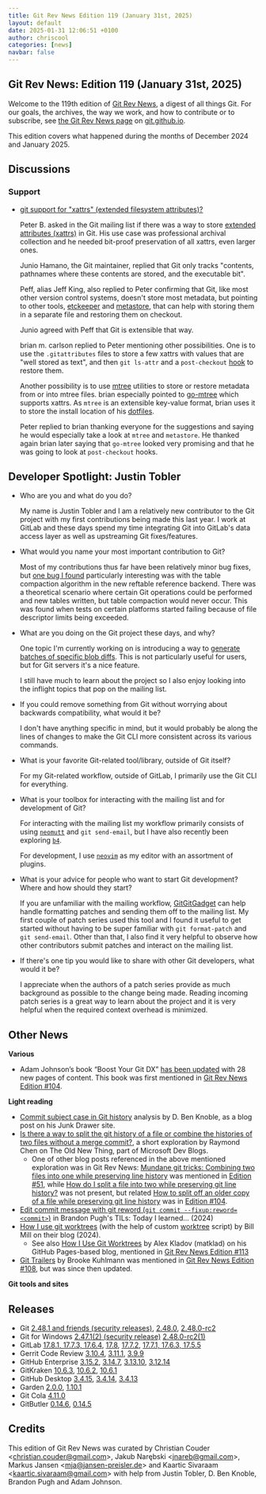 ```yaml
---
title: Git Rev News Edition 119 (January 31st, 2025)
layout: default
date: 2025-01-31 12:06:51 +0100
author: chriscool
categories: [news]
navbar: false
---
```


## Git Rev News: Edition 119 (January 31st, 2025)

Welcome to the 119th edition of [Git Rev News](https://git.github.io/rev_news/rev_news/),
a digest of all things Git. For our goals, the archives, the way we work, and how to contribute or to
subscribe, see [the Git Rev News page](https://git.github.io/rev_news/rev_news/) on [git.github.io](http://git.github.io).

This edition covers what happened during the months of December 2024 and January 2025.

## Discussions

<!---
### General
-->

<!---
### Reviews
-->


### Support

+ [git support for "xattrs" (extended filesystem attributes)?](https://lore.kernel.org/git/5b4c09a9-64bb-e672-e604-120563fc1ad6@das-werkstatt.com/)

  Peter B. asked in the Git mailing list if there was a way to store
  [extended attributes (xattrs)](https://en.wikipedia.org/wiki/Extended_file_attributes)
  in Git. His use case was professional archival collection and he
  needed bit-proof preservation of all xattrs, even larger ones.

  Junio Hamano, the Git maintainer, replied that Git only tracks
  "contents, pathnames where these contents are stored, and the
  executable bit".

  Peff, alias Jeff King, also replied to Peter confirming that Git,
  like most other version control systems, doesn't store most
  metadata, but pointing to other tools,
  [etckeeper](https://etckeeper.branchable.com/) and
  [metastore](https://github.com/przemoc/metastore), that can help
  with storing them in a separate file and restoring them on checkout.

  Junio agreed with Peff that Git is extensible that way.

  brian m. carlson replied to Peter mentioning other
  possibilities. One is to use the `.gitattributes` files to store a
  few xattrs with values that are "well stored as text", and then
  `git ls-attr` and a `post-checkout`
  [hook](https://git-scm.com/book/ms/v2/Customizing-Git-Git-Hooks)
  to restore them.

  Another possibility is to use
  [mtree](https://linux.die.net/man/8/mtree) utilities to store or
  restore metadata from or into mtree files. brian especially pointed
  to [go-mtree](https://github.com/vbatts/go-mtree) which supports
  xattrs. As `mtree` is an extensible key-value format, brian uses it
  to store the install location of his
  [dotfiles](https://en.wikipedia.org/wiki/Hidden_file_and_hidden_directory).

  Peter replied to brian thanking everyone for the suggestions and
  saying he would especially take a look at `mtree` and
  `metastore`. He thanked again brian later saying that `go-mtree`
  looked very promising and that he was going to look at
  `post-checkout` hooks.

## Developer Spotlight: Justin Tobler

* Who are you and what do you do?

  My name is Justin Tobler and I am a relatively new contributor to the
  Git project with my first contributions being made this last year. I
  work at GitLab and these days spend my time integrating Git into
  GitLab's data access layer as well as upstreaming Git fixes/features.

* What would you name your most important contribution to Git?

  Most of my contributions thus far have been relatively minor bug fixes,
  but [one bug I found](https://public-inbox.org/git/pull.1683.git.1709669025722.gitgitgadget@gmail.com/)
  particularly interesting was with the table compaction algorithm in the
  new reftable reference backend. There was a theoretical scenario where
  certain Git operations could be performed and new tables written, but
  table compaction would never occur. This was found when tests on certain
  platforms started failing because of file descriptor limits being exceeded.

* What are you doing on the Git project these days, and why?

  One topic I'm currently working on is introducing a way to
  [generate batches of specific blob diffs](https://public-inbox.org/git/20241213042312.2890841-1-jltobler@gmail.com/).
  This is not particularly useful for users, but for Git servers
  it's a nice feature.

  I still have much to learn about the project so I also enjoy looking
  into the inflight topics that pop on the mailing list.

* If you could remove something from Git without worrying about
  backwards compatibility, what would it be?

  I don't have anything specific in mind, but it would probably be along
  the lines of changes to make the Git CLI more consistent across its
  various commands.

* What is your favorite Git-related tool/library, outside of
  Git itself?

  For my Git-related workflow, outside of GitLab, I primarily use the Git
  CLI for everything.

* What is your toolbox for interacting with the mailing list and for
  development of Git?

  For interacting with the mailing list my workflow primarily consists of
  using [`neomutt`](https://neomutt.org/guide/gettingstarted.html)
  and `git send-email`, but I have also recently been
  exploring [`b4`](https://github.com/mricon/b4).

  For development, I use [`neovim`](https://neovim.io) as my editor with
  an assortment of plugins.

* What is your advice for people who want to start Git development?
  Where and how should they start?

  If you are unfamiliar with the mailing workflow, [GitGitGadget](https://gitgitgadget.github.io/)
  can help handle formatting patches and sending them off to the mailing
  list. My first couple of patch series used this tool and I found it
  useful to get started without having to be super familiar with
  `git format-patch` and `git send-email`. Other than that, I also
  find it very helpful to observe how other contributors submit
  patches and interact on the mailing list.

* If there's one tip you would like to share with other Git
  developers, what would it be?

  I appreciate when the authors of a patch series provide as much
  background as possible to the change being made. Reading incoming patch
  series is a great way to learn about the project and it is very helpful
  when the required context overhead is minimized.


## Other News

__Various__

* Adam Johnson’s book “Boost Your Git DX”
  [has been updated](https://adamj.eu/tech/2025/01/28/bygdx-second-update/)
  with 28 new pages of content. This book was first mentioned in
  [Git Rev News Edition #104](https://git.github.io/rev_news/2023/10/31/edition-104/).

__Light reading__

* [Commit subject case in Git history](https://benknoble.github.io/blog/2025/01/04/git-subject-case/)
  analysis by D. Ben Knoble, as a blog post on his Junk Drawer site.
* [Is there a way to split the git history of a file or combine the histories of two files without a merge commit?](https://devblogs.microsoft.com/oldnewthing/20241218-00/?p=110655),
  a short exploration by Raymond Chen on The Old New Thing, part of Microsoft Dev Blogs.
    * One of other blog posts referenced in the above mentioned exploration was in Git Rev News:
      [Mundane git tricks: Combining two files into one while preserving line history](https://devblogs.microsoft.com/oldnewthing/20190514-00/?p=102493)
      was mentioned in [Edition #51](https://git.github.io/rev_news/2019/05/22/edition-51/), while
      [How do I split a file into two while preserving git line history?](https://devblogs.microsoft.com/oldnewthing/20190916-00/?p=102892)
      was not present, but related
      [How to split off an older copy of a file while preserving git line history](https://devblogs.microsoft.com/oldnewthing/20230728-00/?p=108498)
      was in [Edition #104](https://git.github.io/rev_news/2023/10/31/edition-104/).
* [Edit commit message with git reword (`git commit --fixup:reword=<commit>`)](https://www.brandonpugh.com/til/git/edit-commit-message-with-reword/)
  in Brandon Pugh's TILs: Today I learned... (2024)
* [How I use git worktrees](https://notes.billmill.org/blog/2024/03/How_I_use_git_worktrees.html)
  (with the help of custom [worktree](https://github.com/llimllib/personal_code/blob/daab9eb1/homedir/.local/bin/worktree#L1) script)
  by Bill Mill on their blog (2024).
    * See also [How I Use Git Worktrees](https://matklad.github.io/2024/07/25/git-worktrees.html)
      by Alex Kladov (matklad) on his GitHub Pages-based blog,
      mentioned in [Git Rev News Edition #113](https://git.github.io/rev_news/2024/07/31/edition-113/)
* [Git Trailers](https://alchemists.io/articles/git_trailers) by Brooke Kuhlmann
  was mentioned in [Git Rev News Edition #108](https://git.github.io/rev_news/2024/02/29/edition-108/),
  but was since then updated.

<!---
__Easy watching__
-->

__Git tools and sites__


## Releases

+ Git [2.48.1 and friends (security releases)](https://public-inbox.org/git/xmqq5xmh46oc.fsf@gitster.g/),
[2.48.0](https://public-inbox.org/git/xmqqplku7cvm.fsf@gitster.g/),
[2.48.0-rc2](https://public-inbox.org/git/xmqqbjwjyalr.fsf@gitster.g/)
+ Git for Windows [2.47.1(2) (security release)](https://github.com/git-for-windows/git/releases/tag/v2.47.1.windows.2)
[2.48.0-rc2(1)](https://github.com/git-for-windows/git/releases/tag/v2.48.0-rc2.windows.1)
+ GitLab [17.8.1, 17.7.3, 17.6.4](https://about.gitlab.com/releases/2025/01/22/patch-release-gitlab-17-8-1-released/),
[17.8](https://about.gitlab.com/releases/2025/01/16/gitlab-17-8-released/),
[17.7.2](https://about.gitlab.com/releases/2025/01/15/gitlab-17-7-2-released/),
[17.7.1, 17.6.3, 17.5.5](https://about.gitlab.com/releases/2025/01/08/patch-release-gitlab-17-7-1-released/)
+ Gerrit Code Review [3.10.4](https://www.gerritcodereview.com/3.10.html#3104),
[3.11.1](https://www.gerritcodereview.com/3.11.html#3111),
[3.9.9](https://www.gerritcodereview.com/3.9.html#399)
+ GitHub Enterprise [3.15.2](https://help.github.com/enterprise-server@3.15/admin/release-notes#3.15.2),
[3.14.7](https://help.github.com/enterprise-server@3.14/admin/release-notes#3.14.7),
[3.13.10](https://help.github.com/enterprise-server@3.13/admin/release-notes#3.13.10),
[3.12.14](https://help.github.com/enterprise-server@3.12/admin/release-notes#3.12.14)
+ GitKraken [10.6.3](https://help.gitkraken.com/gitkraken-client/current/),
[10.6.2](https://help.gitkraken.com/gitkraken-client/current/),
[10.6.1](https://help.gitkraken.com/gitkraken-client/current/)
+ GitHub Desktop [3.4.15](https://desktop.github.com/release-notes/),
[3.4.14](https://desktop.github.com/release-notes/),
[3.4.13](https://desktop.github.com/release-notes/)
+ Garden [2.0.0](https://github.com/garden-rs/garden/releases/tag/v2.0.0),
[1.10.1](https://github.com/garden-rs/garden/releases/tag/v1.10.1)
+ Git Cola [4.11.0](https://github.com/git-cola/git-cola/releases/tag/v4.11.0)
+ GitButler [0.14.6](https://github.com/gitbutlerapp/gitbutler/releases/tag/release/0.14.6),
[0.14.5](https://github.com/gitbutlerapp/gitbutler/releases/tag/release/0.14.5)

## Credits

This edition of Git Rev News was curated by
Christian Couder &lt;<christian.couder@gmail.com>&gt;,
Jakub Narębski &lt;<jnareb@gmail.com>&gt;,
Markus Jansen &lt;<mja@jansen-preisler.de>&gt; and
Kaartic Sivaraam &lt;<kaartic.sivaraam@gmail.com>&gt;
with help from Justin Tobler, D. Ben Knoble,
Brandon Pugh and Adam Johnson.
